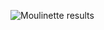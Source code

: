 ![Moulinette results](https://user-images.githubusercontent.com/50785239/75716906-712dc780-5cd0-11ea-9eb3-38f6d17784df.png)
